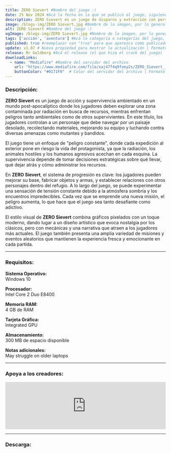 ```yaml
---
title: ZERO Sievert #Nombre del juego :)
date: 25 Nov 2024 #Acá la fecha en la que se publicó el juego, siguiendo este formato: Dia "30", Mes "Oct", Año "2024" = como debe quedar: 30 Oct 2024
description: ZERO Sievert es un juego de disparos y extracción con perspectiva cenital que te desafía a desenvolverte en un yermo generado de manera procedimental, por lo que tendrás que saquear equipo y explorar lo que queda de un mundo devastado. #Acá una mini descripción del juego
image: /blogs-img/ZERO Sievert.jpg #Nombre de la imagen, por lo general es exactamente el mismo nombre que el juego excluyendo lo ":" (Dos puntos)
alt: ZERO Sievert #Nombre del juego :)
ogImage: /blogs-img/ZERO Sievert.jpg #Nombre de la imagen, por lo general es exactamente el mismo nombre que el juego excluyendo lo ":" (Dos puntos)
tags: ['acción', 'aventura'] #Acá la categoría o categorías del juego, si es más de una se coloca en este formato: ['categoría1', 'categoría2']
published: true #reemplazar con "true" para que aparezca como publicado
update: v1.07 # Nueva propiedad para mostrar la actualización | Formato: v1.0.0
release: Mr Goldberg #Acá el release (el que hizo el crack del juego) | Formato: Nicolhetti
downloadLinks:
  - name: "Mediafire" #Nombre del servidor del archivo
    url: "https://www.mediafire.com/file/xaj47f4q9foey2s/ZERO_Sievert__-_By_Nicolhetti_Projects.zip/file" #Link de descarga
    buttonColor: "#0171F0"  # Color del servidor del archivo | Formato hexadecimal | MediaFire: #0171F0 | Buzzheavier: #FF6600 |
---
```


<!--En VSCode seleccionando una palabra, por ejemplo: "ZERO Sievert" y apretando Ctrl+F2 se seleccionan todas las palabras iguales-->

### Descripción:
**ZERO Sievert** es un juego de acción y supervivencia ambientado en un mundo post-apocalíptico donde los jugadores deben explorar una zona contaminada por radiación en busca de recursos, mientras enfrentan peligros tanto ambientales como de otros supervivientes. En este título, los jugadores controlan a un personaje que debe navegar por un paisaje desolado, recolectando materiales, mejorando su equipo y luchando contra diversas amenazas como mutantes y bandidos.

El juego tiene un enfoque de "peligro constante", donde cada expedición al exterior pone en riesgo la vida del protagonista, ya que la radiación, los animales hostiles y los humanos agresivos acechan en cada esquina. La supervivencia depende de tomar decisiones estratégicas sobre qué llevar, qué dejar atrás y cómo administrar los recursos.

En **ZERO Sievert**, el sistema de progresión es clave: los jugadores pueden mejorar su base, fabricar objetos y armas, y establecer relaciones con otros personajes dentro del refugio. A lo largo del juego, se puede experimentar una sensación de tensión constante debido a la atmósfera sombría y los encuentros impredecibles. Cada vez que se emprende una nueva misión, el peligro aumenta, lo que hace que el juego sea tanto desafiante como adictivo.

El estilo visual de **ZERO Sievert** combina gráficos pixelados con un toque moderno, dando lugar a un diseño artístico que evoca nostalgia por los clásicos, pero con mecánicas y una narrativa que atraen a los jugadores más actuales. El juego también presenta una amplia variedad de misiones y eventos aleatorios que mantienen la experiencia fresca y emocionante en cada partida.
<!--Prompt para Chat-GPT: Hazme una descripción para el juego "ZERO Sievert" y cada que menciones "ZERO Sievert" ponlo en negrita -->

---

### Requisitos:
**Sistema Operativo:**  
Windows 10

**Procesador:**  
Intel Core 2 Duo E8400

**Memoria RAM:**  
4 GB de RAM

**Tarjeta Gráfica:**  
Integrated GPU

**Almacenamiento:**  
300 MB de espacio disponible

**Notas adicionales:**  
May struggle on older laptops

<!--Si falta o sobra un requisito se quita o se agrega manteniendo el mismo formato-->

---

### Apoya a los creadores:
<iframe src="https://store.steampowered.com/widget/1782120/" frameborder="0" style="background-color: transparent; width: 100% !important; aspect-ratio: 646 / 190;"></iframe>

<!--Reemplazar los numeros (AppID) del juego (en este caso 1782120) por el numero (AppID) correspondiente con el juego a publicar-->
<!--El AppID se encuentra en la URL del Juego en Steam-->

---

### Descarga:
